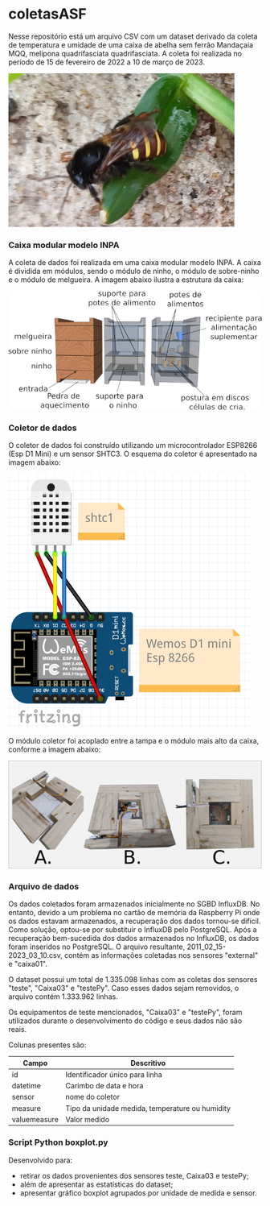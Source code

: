 # coletasASF

Nesse repositório está um arquivo CSV com um dataset derivado da coleta de temperatura e umidade de uma caixa de abelha sem ferrão Mandaçaia MQQ, melipona quadrifasciata quadrifasciata.
A coleta foi realizada no período de 15 de fevereiro de 2022 a 10 de março de 2023.

![Abelha Mandaçaia MQQ](images/foto_abelha_grama.png)


### Caixa modular modelo INPA

A coleta de dados foi realizada em uma caixa modular modelo INPA. A caixa é dividida em módulos, sendo o módulo de ninho, o módulo de sobre-ninho e o módulo de melgueira. A imagem abaixo ilustra a estrutura da caixa:

![Caixa modular modelo INPA](images/Inpa_vazada.png)

### Coletor de dados

O coletor de dados foi construído utilizando um microcontrolador ESP8266 (Esp D1 Mini) e um sensor SHTC3. O esquema do coletor é apresentado na imagem abaixo:

![Sensor conectado no Esp D1 mini](images/d1Sensor.png)

O módulo coletor foi acoplado entre a tampa e o módulo mais alto da caixa, conforme a imagem abaixo:

![Montagem do coletor](images/Montagem_coletor.png)

### Arquivo de dados

Os dados coletados foram armazenados inicialmente no SGBD InfluxDB. No entanto, devido a um problema no cartão de memória da Raspberry Pi onde os dados estavam armazenados, a recuperação dos dados tornou-se difícil. Como solução, optou-se por substituir o InfluxDB pelo PostgreSQL. Após a recuperação bem-sucedida dos dados armazenados no InfluxDB, os dados foram inseridos no PostgreSQL. O arquivo resultante, 2011_02_15-2023_03_10.csv, contém as informações coletadas nos sensores "external" e "caixa01".

O dataset possui um total de 1.335.098 linhas com as coletas dos sensores "teste", "Caixa03" e "testePy". Caso esses dados sejam removidos, o arquivo contém 1.333.962 linhas.

Os equipamentos de teste mencionados, "Caixa03" e "testePy", foram utilizados durante o desenvolvimento do código e seus dados não são reais.

Colunas presentes são: 

| Campo | Descritivo |
|---|---------|
|id| Identificador único para linha|
|datetime| Carimbo de data e hora|
|sensor| nome do coletor |
|measure| Tipo da unidade medida, temperature ou humidity |
|valuemeasure| Valor medido |

### Script Python boxplot.py
Desenvolvido para:
* retirar os dados provenientes dos sensores teste, Caixa03 e testePy;
* além de apresentar as estatísticas do dataset;
* apresentar gráfico boxplot agrupados por unidade de medida e sensor.
